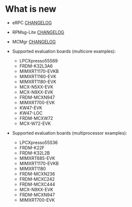 # What is new

-   eRPC [CHANGELOG](https://github.com/EmbeddedRPC/erpc/blob/release/25.03.00/CHANGELOG.md)

-   RPMsg-Lite [CHANGELOG](https://github.com/nxp-mcuxpresso/rpmsg-lite/blob/release/25.03.00/CHANGELOG.md)

-   MCMgr [CHANGELOG](https://github.com/nxp-mcuxpresso/mcux-mcmgr/blob/release/25.03.00/CHANGELOG.md)


-   Supported evaluation boards \(multicore examples\):
    -   LPCXpresso55S69
    -   FRDM-K32L3A6
    -   MIMXRT1170-EVKB
    -   MIMXRT1160-EVK
    -   MIMXRT1180-EVK
    -   MCX-N5XX-EVK
    -   MCX-N9XX-EVK
    -   FRDM-MCXN947
    -   MIMXRT700-EVK
    -   KW47-EVK
    -   KW47-LOC
    -   FRDM-MCXW72
    -   MCX-W72-EVK

-   Supported evaluation boards \(multiprocessor examples\):
    -   LPCXpresso55S36
    -   FRDM-K22F
    -   FRDM-K32L2B
    -   MIMXRT685-EVK
    -   MIMXRT1170-EVKB
    -   MIMXRT1180
    -   FRDM-MCXN236
    -   FRDM-MCXC242
    -   FRDM-MCXC444
    -   MCX-N9XX-EVK
    -   FRDM-MCXN947
    -   MIMXRT700-EVK
